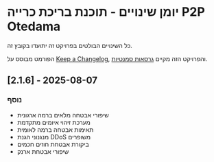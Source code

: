 # יומן שינויים - תוכנת בריכת כרייה P2P Otedama

כל השינויים הבולטים בפרויקט זה יתועדו בקובץ זה.

הפורמט מבוסס על [Keep a Changelog](https://keepachangelog.com/),
והפרויקט הזה מקיים [גרסאות סמנטיות](https://semver.org/spec/v2.0.0.html).

## [2.1.6] - 2025-08-07

### נוסף
- שיפורי אבטחה מלאים ברמה ארגונית
- מערכת זיהוי איומים מתקדמת
- תאימות אבטחה ברמה לאומית
- מנגנוני הגנת DDoS משופרים
- ביקורת אבטחת חוזים חכמים
- שיפורי אבטחת ארנק
